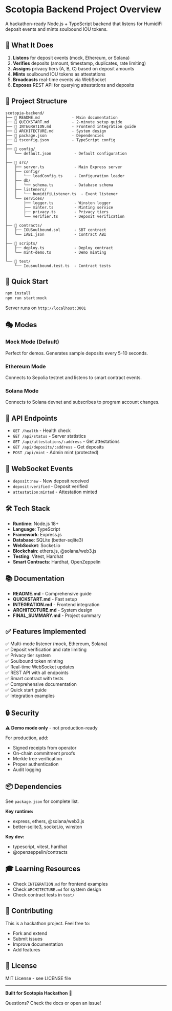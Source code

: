 # Scotopia Backend Project Overview

A hackathon-ready Node.js + TypeScript backend that listens for HumidiFi deposit events and mints soulbound IOU tokens.

## 🎯 What It Does

1. **Listens** for deposit events (mock, Ethereum, or Solana)
2. **Verifies** deposits (amount, timestamp, duplicates, rate limiting)
3. **Assigns** privacy tiers (A, B, C) based on deposit amounts
4. **Mints** soulbound IOU tokens as attestations
5. **Broadcasts** real-time events via WebSocket
6. **Exposes** REST API for querying attestations and deposits

## 📁 Project Structure

```
scotopia-backend/
├── 📄 README.md              - Main documentation
├── 📄 QUICKSTART.md          - 2-minute setup guide
├── 📄 INTEGRATION.md         - Frontend integration guide
├── 📄 ARCHITECTURE.md        - System design
├── 📄 package.json           - Dependencies
├── 📄 tsconfig.json          - TypeScript config
├── 
├── 📂 config/
│   └── default.json          - Default configuration
│
├── 📂 src/
│   ├── server.ts             - Main Express server
│   ├── config/
│   │   └── loadConfig.ts     - Configuration loader
│   ├── db/
│   │   └── schema.ts         - Database schema
│   ├── listeners/
│   │   └── humidifiListener.ts  - Event listener
│   └── services/
│       ├── logger.ts         - Winston logger
│       ├── minter.ts         - Minting service
│       ├── privacy.ts        - Privacy tiers
│       └── verifier.ts       - Deposit verification
│
├── 📂 contracts/
│   ├── IOUSoulbound.sol      - SBT contract
│   └── IABI.json             - Contract ABI
│
├── 📂 scripts/
│   ├── deploy.ts             - Deploy contract
│   └── mint-demo.ts          - Demo minting
│
└── 📂 test/
    └── Iousoulbound.test.ts  - Contract tests
```

## 🚀 Quick Start

```bash
npm install
npm run start:mock
```

Server runs on `http://localhost:3001`

## 🎭 Modes

### Mock Mode (Default)
Perfect for demos. Generates sample deposits every 5-10 seconds.

### Ethereum Mode
Connects to Sepolia testnet and listens to smart contract events.

### Solana Mode
Connects to Solana devnet and subscribes to program account changes.

## 🔌 API Endpoints

- `GET /health` - Health check
- `GET /api/status` - Server statistics
- `GET /api/attestations/:address` - Get attestations
- `GET /api/deposits/:address` - Get deposits
- `POST /api/mint` - Admin mint (protected)

## 📡 WebSocket Events

- `deposit:new` - New deposit received
- `deposit:verified` - Deposit verified
- `attestation:minted` - Attestation minted

## 🛠️ Tech Stack

- **Runtime**: Node.js 18+
- **Language**: TypeScript
- **Framework**: Express.js
- **Database**: SQLite (better-sqlite3)
- **WebSocket**: Socket.io
- **Blockchain**: ethers.js, @solana/web3.js
- **Testing**: Vitest, Hardhat
- **Smart Contracts**: Hardhat, OpenZeppelin

## 📚 Documentation

- **README.md** - Comprehensive guide
- **QUICKSTART.md** - Fast setup
- **INTEGRATION.md** - Frontend integration
- **ARCHITECTURE.md** - System design
- **FINAL_SUMMARY.md** - Project summary

## ✅ Features Implemented

✅ Multi-mode listener (mock, Ethereum, Solana)  
✅ Deposit verification and rate limiting  
✅ Privacy tier system  
✅ Soulbound token minting  
✅ Real-time WebSocket updates  
✅ REST API with all endpoints  
✅ Smart contract with tests  
✅ Comprehensive documentation  
✅ Quick start guide  
✅ Integration examples  

## 🔒 Security

⚠️ **Demo mode only** - not production-ready

For production, add:
- Signed receipts from operator
- On-chain commitment proofs
- Merkle tree verification
- Proper authentication
- Audit logging

## 📦 Dependencies

See `package.json` for complete list.

**Key runtime:**
- express, ethers, @solana/web3.js
- better-sqlite3, socket.io, winston

**Key dev:**
- typescript, vitest, hardhat
- @openzeppelin/contracts

## 🎓 Learning Resources

- Check `INTEGRATION.md` for frontend examples
- Check `ARCHITECTURE.md` for system design
- Check contract tests in `test/`

## 🤝 Contributing

This is a hackathon project. Feel free to:
- Fork and extend
- Submit issues
- Improve documentation
- Add features

## 📄 License

MIT License - see LICENSE file

---

**Built for Scotopia Hackathon** 🏴󠁧󠁢󠁳󠁣󠁴󠁿

Questions? Check the docs or open an issue!

